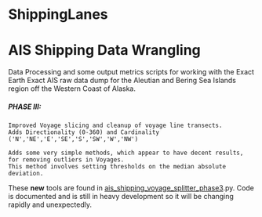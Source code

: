 ShippingLanes
=============

# AIS Shipping Data Wrangling

Data Processing and some output metrics scripts for working with the Exact Earth 
Exact AIS raw data dump for the Aleutian and Bering Sea Islands region off the Western 
Coast of Alaska.

##### PHASE III:

    Improved Voyage slicing and cleanup of voyage line transects. 
    Adds Directionality (0-360) and Cardinality ('N','NE','E','SE','S','SW','W','NW')

    Adds some very simple methods, which appear to have decent results, for removing outliers in Voyages.  
    This method involves setting thresholds on the median absolute deviation.

These **new** tools are found in [ais_shipping_voyage_splitter_phase3].py.  Code is documented and is still in heavy development so it will be changing rapidly and unexpectedly.


[ais_shipping_voyage_splitter_phase3]:https://github.com/EarthScientist/ShippingLanes/blob/master/ais_shipping_voyage_splitter_phase3.py

